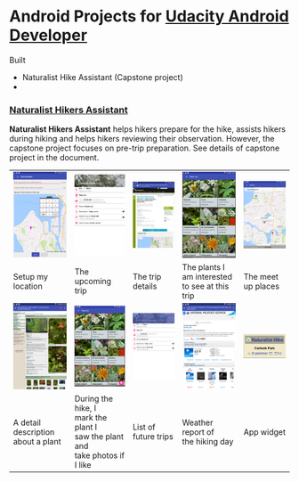 # Android Projects for [Udacity Android Developer](https://www.udacity.com/course/android-developer-nanodegree-by-google--nd801)
Built 
* Naturalist Hike Assistant (Capstone project)
* 

### [Naturalist Hikers Assistant](https://github.com/mingrutar/Capstone-Project)
<b>Naturalist Hikers Assistant</b> helps hikers prepare for the hike, assists hikers during hiking and helps hikers reviewing their observation. However, the capstone project focuses on pre-trip preparation. See details of capstone project in the document.

|  |  |  |  |  |
|:-----|:-----|:-----|:-----|:-----|
| ![](images/setup_my_location.png) | ![](images/current_trip.png) | ![](images/trip_detail.png) | ![](images/plant_list.png) | ![](images/meetat_user_defined.png) |
| Setup my location | The upcoming trip | The trip details | The plants I am interested<br>to see at this trip | The meet up places |
| ![](images/plant_detail_not_fav.png) | ![](images/plant_list_on_hike.png) | ![](images/future_trip.png) |![](images/weather.png) | ![](images/widget_1.png) |
| A detail description<br> about a plant | During the hike, I <br>mark the plant I <br>saw the plant and<br> take photos if I like | List of future trips | Weather report of <br>the hiking day | App widget  |
